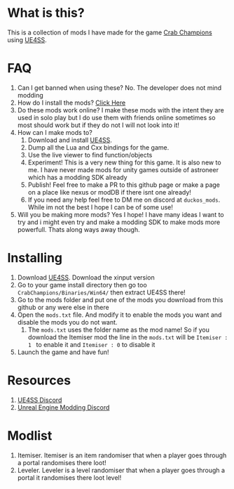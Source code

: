 # What is this?
This is a collection of mods I have made for the game [Crab Champions](https://store.steampowered.com/app/774801/Crab_Champions/) using [UE4SS](https://github.com/UE4SS-RE/RE-UE4SS).
# FAQ
1. Can I get banned when using these? No. The developer does not mind modding
2. How do I install the mods? [Click Here](https://github.com/Duckos-Mods/Crab-Champions-Mods#installing)
3. Do these mods work online? I make these mods with the intent they are used in solo play but I do use them with friends online sometimes so most should work but if they do not I will not look into it!
4. How can I make mods to? 
	1. Download and install [UE4SS](https://github.com/UE4SS-RE/RE-UE4SS).
	2. Dump all the Lua and Cxx bindings for the game.
	3. Use the live viewer to find function/objects
	4. Experiment! This is a very new thing for this game. It is also new to me. I have never made mods for unity games outside of astroneer which has a modding SDK already
	5. Publish! Feel free to make a PR to this github page or make a page on a place like nexus or modDB if there isnt one already! 
	6. If you need any help feel free to DM me on discord at `duckos_mods`. While im not the best I hope I can be of some use!
5. Will you be making more mods? Yes I hope! I have many ideas  I want to try and i might even try and make a modding SDK to make mods more powerfull. Thats along ways away though.  
# Installing
1. Download [UE4SS](https://github.com/UE4SS-RE/RE-UE4SS/releases). Download the xinput version
2. Go to your game install directory then go too `CrabChampions/Binaries/Win64/` then extract UE4SS there!
3. Go to the mods folder and put one of the mods you download from this github or any were else in there
4. Open the `mods.txt` file. And modify it to enable the mods you want and disable the mods you do not want.
	1. The `mods.txt` uses the folder name as the mod name! So if you download the Itemiser mod the line in the `mods.txt` will be `Itemiser : 1 ` to enable it and `Itemiser : 0` to disable it
5. Launch the game and have fun! 

# Resources
1. [UE4SS Discord](https://discord.gg/yw4W7UTJXu)
2. [Unreal Engine Modding Discord](https://discord.gg/VaqBmYgtT2)
# Modlist
1. Itemiser. Itemiser is an item randomiser that when a player goes through a portal randomises there loot!
2. Leveler. Leveler is a level randomiser that when a player goes through a portal it randomises there loot level! 
